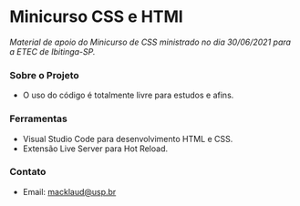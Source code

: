 # Minicurso CSS e HTMl
*Material de apoio do Minicurso de CSS ministrado no dia 30/06/2021 para a ETEC de Ibitinga-SP.*

### Sobre o Projeto
* O uso do código é totalmente livre para estudos e afins.

### Ferramentas
* Visual Studio Code para desenvolvimento HTML e CSS.
* Extensão Live Server para Hot Reload.

### Contato
* Email: macklaud@usp.br
